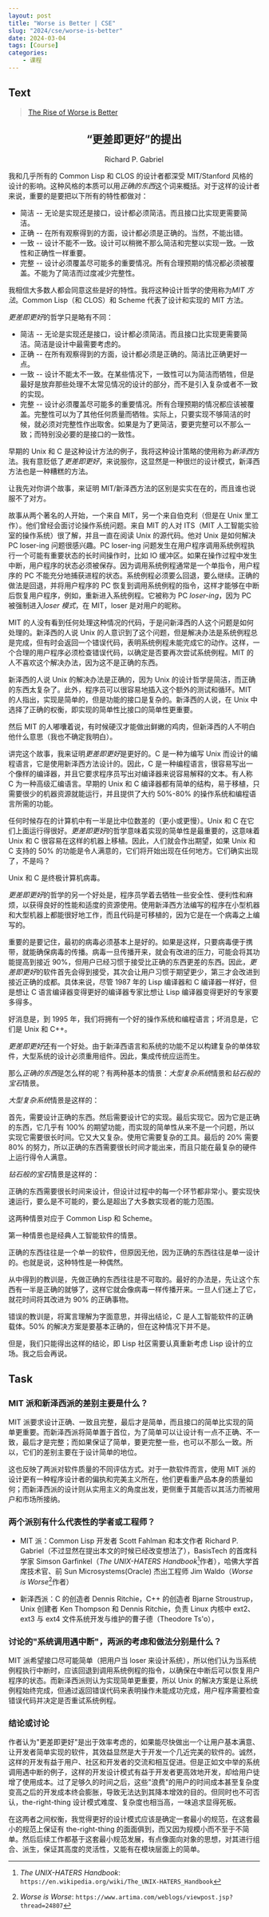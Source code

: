 ```yaml
---
layout: post
title: "Worse is Better | CSE"
slug: "2024/cse/worse-is-better"
date: 2024-03-04
tags: [Course]
categories:
    - 课程
---
```


## Text

> [The Rise of Worse is Better](https://www.dreamsongs.com/RiseOfWorseIsBetter.html)

<div align="center">
    <h2>“更差即更好”的提出</h2>
    Richard P. Gabriel
</div>

我和几乎所有的 Common Lisp 和 CLOS 的设计者都深受 MIT/Stanford 风格的设计的影响。这种风格的本质可以用*正确的东西*这个词来概括。对于这样的设计者来说，重要的是要把以下所有的特性都做对：

+ 简洁 -- 无论是实现还是接口，设计都必须简洁。而且接口比实现更需要简洁。
+ 正确 -- 在所有观察得到的方面，设计都必须是正确的。当然，不能出错。
+ 一致 -- 设计不能不一致。设计可以稍微不那么简洁和完整以实现一致。一致性和正确性一样重要。
+ 完整 -- 设计必须覆盖尽可能多的重要情况。所有合理预期的情况都必须被覆盖。不能为了简洁而过度减少完整性。

我相信大多数人都会同意这些是好的特性。我将这种设计哲学的使用称为*MIT 方法*。Common Lisp（和 CLOS）和 Scheme 代表了设计和实现的 MIT 方法。

*更差即更好*的哲学只是略有不同：

+ 简洁 -- 无论是实现还是接口，设计都必须简洁。而且接口比实现更需要简洁。简洁是设计中最需要考虑的。
+ 正确 -- 在所有观察得到的方面，设计都必须是正确的。简洁比正确更好一点。
+ 一致 -- 设计不能太不一致。在某些情况下，一致性可以为简洁而牺牲，但是最好是放弃那些处理不太常见情况的设计的部分，而不是引入复杂或者不一致的实现。
+ 完整 -- 设计必须覆盖尽可能多的重要情况。所有合理预期的情况都应该被覆盖。完整性可以为了其他任何质量而牺牲。实际上，只要实现不够简洁的时候，就必须对完整性作出取舍。如果是为了更简洁，要更完整可以不那么一致；而特别没必要的是接口的一致性。

早期的 Unix 和 C 是这种设计方法的例子，我将这种设计策略的使用称为*新泽西*方法。我有意贬低了*更差即更好*，来说服你，这显然是一种很烂的设计模式，新泽西方法也是一种糟糕的方法。

让我先对你讲个故事，来证明 MIT/新泽西方法的区别是实实在在的，而且谁也说服不了对方。

故事从两个著名的人开始，一个来自 MIT，另一个来自伯克利（但是在 Unix 里工作）。他们曾经会面讨论操作系统问题。来自 MIT 的人对 ITS（MIT 人工智能实验室的操作系统）很了解，并且一直在阅读 Unix 的源代码。他对 Unix 是如何解决 PC loser-ing 问题很感兴趣。PC loser-ing 问题发生在用户程序调用系统例程执行一个可能有重要状态的长时间操作时，比如 IO 缓冲区。如果在操作过程中发生中断，用户程序的状态必须被保存。因为调用系统例程通常是一个单指令，用户程序的 PC 不能充分地捕获进程的状态。系统例程必须要么回退，要么继续。正确的做法是回退，并将用户程序的 PC 恢复到调用系统例程的指令，这样才能够在中断后恢复用户程序，例如，重新进入系统例程。它被称为 PC *loser-ing*，因为 PC 被强制进入*loser 模式*，在 MIT，loser 是对用户的昵称。

MIT 的人没有看到任何处理这种情况的代码，于是问新泽西的人这个问题是如何处理的。新泽西的人说 Unix 的人意识到了这个问题，但是解决办法是系统例程总是完成，但有时会返回一个错误代码，表明系统例程未能完成它的动作。这样，一个合理的用户程序必须检查错误代码，以确定是否要再次尝试系统例程。MIT 的人不喜欢这个解决办法，因为这不是正确的东西。

新泽西的人说 Unix 的解决办法是正确的，因为 Unix 的设计哲学是简洁，而正确的东西太复杂了。此外，程序员可以很容易地插入这个额外的测试和循环。MIT 的人指出，实现是简单的，但是功能的接口是复杂的。新泽西的人说，在 Unix 中选择了正确的权衡，即实现的简单性比接口的简单性更重要。

然后 MIT 的人嘟囔着说，有时候硬汉才能做出鲜嫩的鸡肉，但新泽西的人不明白他什么意思（我也不确定我明白）。

讲完这个故事，我来证明*更差即更好*是更好的。C 是一种为编写 Unix 而设计的编程语言，它是使用新泽西方法设计的。因此，C 是一种编程语言，很容易写出一个像样的编译器，并且它要求程序员写出对编译器来说容易解释的文本。有人称 C 为一种高级汇编语言。早期的 Unix 和 C 编译器都有简单的结构，易于移植，只需要很少的机器资源就能运行，并且提供了大约 50\%-80\% 的操作系统和编程语言所需的功能。

任何时候存在的计算机中有一半是比中位数差的（更小或更慢）。Unix 和 C 在它们上面运行得很好。*更差即更好*的哲学意味着实现的简单性是最重要的，这意味着 Unix 和 C 很容易在这样的机器上移植。因此，人们就会作出期望，如果 Unix 和 C 支持的 50\% 的功能是令人满意的，它们将开始出现在任何地方。它们确实出现了，不是吗？

Unix 和 C 是终极计算机病毒。

*更差即更好*的哲学的另一个好处是，程序员学着去牺牲一些安全性、便利性和麻烦，以获得良好的性能和适度的资源使用。使用新泽西方法编写的程序在小型机器和大型机器上都能很好地工作，而且代码是可移植的，因为它是在一个病毒之上编写的。

重要的是要记住，最初的病毒必须基本上是好的。如果是这样，只要病毒便于携带，就能确保病毒的传播。病毒一旦传播开来，就会有改进的压力，可能会将其功能提高到接近 90\%，但用户已经习惯于接受比正确的东西更差的东西。因此，*更差即更好*的软件首先会得到接受，其次会让用户习惯于期望更少，第三才会改进到接近正确的成都。具体来说，尽管 1987 年的 Lisp 编译器和 C 编译器一样好，但是想让 C 语言编译器变得更好的编译器专家比想让 Lisp 编译器变得更好的专家要多得多。

好消息是，到 1995 年，我们将拥有一个好的操作系统和编程语言；坏消息是，它们是 Unix 和 C++。

*更差即更好*还有一个好处。由于新泽西语言和系统的功能不足以构建复杂的单体软件，大型系统的设计必须重用组件。因此，集成传统应运而生。

那么*正确的东西*是怎么样的呢？有两种基本的情景：*大型复杂系统*情景和*钻石般的宝石*情景。

*大型复杂系统*情景是这样的：

首先，需要设计正确的东西。然后需要设计它的实现。最后实现它。因为它是正确的东西，它几乎有 100\% 的期望功能，而实现的简单性从来不是一个问题，所以实现它需要很长时间。它又大又复杂。使用它需要复杂的工具。最后的 20\% 需要 80\% 的努力，所以正确的东西需要很长时间才能出来，而且只能在最复杂的硬件上运行得令人满意。

*钻石般的宝石*情景是这样的：

正确的东西需要很长时间来设计，但设计过程中的每一个环节都非常小。要实现快速运行，要么是不可能的，要么是超出了大多数实现者的能力范围。

这两种情景对应于 Common Lisp 和 Scheme。

第一种情景也是经典人工智能软件的情景。

正确的东西往往是一个单一的软件，但原因无他，因为正确的东西往往是单一设计的。也就是说，这种特性是一种偶然。

从中得到的教训是，先做正确的东西往往是不可取的。最好的办法是，先让这个东西有一半是正确的就够了，这样它就会像病毒一样传播开来。一旦人们迷上了它，就花时间将其改进为 90\% 的正确事物。

错误的教训是，将寓言理解为字面意思，并得出结论，C 是人工智能软件的正确载体。50\% 的解决方案是要基本正确的，但在这种情况下并不是。

但是，我们只能得出这样的结论，即 Lisp 社区需要认真重新考虑 Lisp 设计的立场。我之后会再说。

## Task

### MIT 派和新泽西派的差别主要是什么？

MIT 派要求设计正确、一致且完整，最后才是简单，而且接口的简单比实现的简单更重要。而新泽西派将简单置于首位，为了简单可以让设计有一点不正确、不一致，最后才是完整；而如果保证了简单，要更完整一些，也可以不那么一致。所以，它们的差别主要在于设计简单的地位。

这也反映了两派对软件质量的不同评估方式。对于一款软件而言，使用 MIT 派的设计更有一种程序设计者的偏执和完美主义所在，他们更看重产品本身的质量如何；而新泽西派的设计则从实用主义的角度出发，更侧重于其能否以其活力而被用户和市场所接纳。

### 两个派别有什么代表性的学者或工程师？

- MIT 派：Common Lisp 开发者 Scott Fahlman 和本文作者 Richard P. Gabriel（不过显然在提出本文的时候已经改变想法了），BasisTech 的首席科学家 Simson Garfinkel（*The UNIX-HATERS Handbook*[^1]作者），哈佛大学首席技术官、前 Sun Microsystems(Oracle) 杰出工程师 Jim Waldo（*Worse is Worse*[^2]作者）

- 新泽西派：C 的创造者 Dennis Ritchie，C++ 的创造者 Bjarne Stroustrup，Unix 创建者 Ken Thompson 和 Dennis Ritchie，负责 Linux 内核中 ext2、ext3 与 ext4 文件系统开发与维护的曹子德（Theodore Ts'o），

### 讨论的"系统调用遇中断"，两派的考虑和做法分别是什么？

MIT 派希望接口尽可能简单（把用户当 loser 来设计系统），所以他们认为当系统例程执行中断时，应该回退到调用系统例程的指令，以确保在中断后可以恢复用户程序的状态。而新泽西派则认为实现简单更重要，所以 Unix 的解决方案是让系统例程始终完成，但通过返回错误代码来表明操作未能成功完成，用户程序需要检查错误代码并决定是否重试系统例程。

### 结论或讨论

作者认为"更差即更好"是出于效率考虑的，如果能尽快做出一个让用户基本满意、让开发者简单实现的软件，其效益显然是大于开发一个几近完美的软件的。诚然，这样的开发有益于用户、社区和开发者的交流和相互促进。但是正如文中举的系统调用遇中断的例子，这样的开发设计模式有益于开发者更高效地开发，却给用户徒增了使用成本。过了足够久的时间之后，这些"浪费"的用户的时间成本甚至复杂度变高之后的开发成本终会膨胀，导致无法达到其降本增效的目的。但同时也不可否认，the-right-thing 设计模式难度、复杂度也相当高，一味追求显得死板。

在这两者之间权衡，我觉得更好的设计模式应该是确定一套最小的规范，在这套最小的规范上保证有 the-right-thing 的面面俱到，而又因为规模小而不至于不简单。然后后续工作都基于这套最小规范发展，有点像面向对象的思想，对其进行组合、派生，保证其高度的灵活性，又能有在模块层面上的简单。

[^1]: *The UNIX-HATERS Handbook*:
    `https://en.wikipedia.org/wiki/The_UNIX-HATERS_Handbook`

[^2]: *Worse is Worse*:
    `https://www.artima.com/weblogs/viewpost.jsp?thread=24807`
